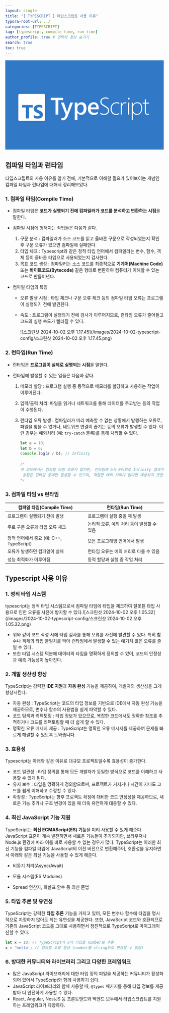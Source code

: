 ```yaml
---
layout: single
title: "[ TYPESCRIPT ] 타입스크립트 사용 이유"
typora-root-url: ../
categories: [TYPESCRIPT]
tag: [typescript, compile time, run time]
author_profile: true # 연락처 정보 숨기기
search: true
toc: true
---
```


![typescript](/images/2024-10-02-typescript-config/typescript.png)

## 컴파일 타임과 런타임

타입스크립트의 사용 이유를 알기 전에, 기본적으로 이해할 필요가 있어보이는 개념인 컴파일 타임과 런타임에 대해서 정리해보았다.

### 1. 컴파일 타임(Compile Time)

- 컴파일 타임은 **코드가 실행되기 전에 컴파일러가 코드를 분석하고 변환하는 시점**을 말한다.

- 컴파일 시점에 행해지는 작업들은 다음과 같다.

  1. 구문 분석 : 컴파일러가 소스 코드를 읽고 올바른 구문으로 작성되었는지 확인 후 구문 오류가 있으면 컴파일에 실패한다.
  2. 타입 체크 : Typescript와 같은 정적 타입 언어에서 컴파일러는 변수, 함수, 객체 등이 올바른 타입으로 사용되었는지 검사한다.
  3. 목표 코드 생성 : 컴파일러는 소스 코드를 최종적으로 **기계어(Machine Code)** 또는 **바이트코드(Bytecode)** 같은 형태로 변환하여 컴퓨터가 이해할 수 있는 코드로 만들어낸다.

- 컴파일 타임의 특징

  - 오류 발생 시점 : 타입 체크나 구문 오류 체크 등의 컴파일 타임 오류는 프로그램이 실행되기 전에 발견된다.

  - 속도 : 프로그램이 실행되기 전에 검사가 이루어지므로, 런타임 오류가 줄어들고 코드의 실행 속도가 빨라질 수 있다.

    ![스크린샷 2024-10-02 오후 1.17.45](/images/2024-10-02-typescript-config/스크린샷 2024-10-02 오후 1.17.45.png)

### 2. 런타임(Run Time)

- 런타임은 **프로그램이 실제로 실행되는 시점**을 말한다.

- 런타임에 발생할 수 있는 일들은 다음과 같다.

  1. 메모리 할당 : 프로그램 실행 중 동적으로 메모리를 할당하고 사용하는 작업이 이루어진다.

  2. 입력/출력 처리: 파일을 읽거나 네트워크를 통해 데이터를 주고받는 등의 작업이 수행된다.

  3. 런타임 오류 발생 : 컴파일러가 미리 예측할 수 없는 상황에서 발행하는 오류로, 파일을 찾을 수 없거나, 네트워크 연결이 끊기는 등의 오류가 발생할 수 있다. 이런 경우는 예외처리 (예: `try-catch` 블록)를 통해 처리할 수 있다.

     ```javascript
     let a = 10;
     let b = 0;
     console.log(a / b); // Infinity
     
     /*
     이 코드에서는 컴파일 타임 오류가 없지만, 런타임에 b가 0이므로 Infinity 결과가 출력된다.
      상황은 런타임 중에만 발생할 수 있으며, 적절한 예외 처리가 없다면 예상하지 못한 동작이 일어날 수 있다.
     */ 
     ```

### 3. 컴파일 타임 vs 런타임

| 컴파일 타임(Compile Time)                | 런타임(Run Time)                           |
| ---------------------------------------- | ------------------------------------------ |
| 프로그램이 실행되기 전에 발생            | 프로그램이 실행 중일 때 발생               |
| 주로 구문 오류과 타입 오류 체크          | 논리적 오류, 예외 처리 등이 발생할 수 있음 |
| 정적 언어에서 중요 (예: C++, TypeScript) | 모든 프로그래밍 언어에서 발생              |
| 오류가 발생하면 컴파일이 실패            | 런타임 오류는 예외 처리로 다룰 수 있음     |
| 성능 최적화가 이루어짐                   | 동적 할당과 실행 중 작업 처리              |

## Typescript 사용 이유

### 1. 정적 타입 시스템

typescript는 정적 타입 시스템으로서 컴파일 타임에 타입을 체크하여 잘못퇸 타입 사용으로 인한 오류를 사전에 방지할 수 있다.![스크린샷 2024-10-02 오후 1.05.32](/images/2024-10-02-typescript-config/스크린샷 2024-10-02 오후 1.05.32.png)

- 위와 같이 코드 작성 시에 타입 검사를 통해 오류를 사전에 발견할 수 있다. 특히 함수나 객체의 타입 불일치를 막아 런타임에서 발생할 수 있는 예기치 않은 오류를 줄일 수 있다.
- 또한 타입 시스템 덕분에 데이터의 타입을 명확하게 정의할 수 있어, 코드의 안정성과 예측 가능성이 높아진다.

### 2. 개발 생산성 향상

TypeScript는 강력한 **IDE 지원**과 **자동 완성** 기능을 제공하여, 개발자의 생산성을 크게 향상시킨다.

- 자동 완성 : TypeScript는 코드의 타입 정보를 기반으로 IDE에서 자동 완성 기능을 제공하므로, 변수나 함수의 사용법을 쉽게 파악할 수 있다.
- 코드 탐색과 리팩토링 : 타입 정보가 있으므로, 복잡한 코드에서도 정확한 참조를 추적하거나 코드를 리팩토링할 때 더 쉽게 할 수 있다.
- 명확한 오류 메세지 제공 : TypeScript는 명확한 오류 메시지를 제공하여 문제를 빠르게 해결할 수 있도록 도와줍니다.

### 3. 효용성

Typescript는 아래와 같은 이유로 대규모 프로젝트일수록 효용성이 증가한다.

- 코드 일관성 : 타입 정의를 통해 모든 개발자가 동일한 방식으로 코드를 이해하고 사용할 수 있게 된다.
- 유지 보수 : 타입을 명확하게 정의함으로써, 프로젝트가 커지거나 시간이 지나도 코드를 쉽게 이해하고 수정할 수 있다.
- 확장성 : TypeScript는 향후 프로젝트 확장에 대비한 코드 안정성을 제공하므로, 새로운 기능 추가나 구조 변경이 있을 때 더욱 유연하게 대응할 수 있다.

### 4. 최신 JavaScript 기능 지원

TypeScript는 **최신 ECMAScript(ES) 기능**을 미리 사용할 수 있게 해준다. JavaScript 표준이 계속 발전하면서 새로운 기능들이 추가되지만, 브라우저나 Node.js 환경에 따라 이를 바로 사용할 수 없는 경우가 많다. TypeScript는 이러한 최신 기능을 컴파일 타임에 JavaScript의 이전 버전으로 변환해주어, 호환성을 유지하면서 아래와 같은 최신 기능을 사용할 수 있게 해준다.

- 비동기 처리(Async/Await)

- 모듈 시스템(ES Modules)

- Spread 연산자, 화살표 함수 등 최신 문법

### 5. 타입 추론 및 유연성

TypeScript는 강력한 **타입 추론** 기능을 가지고 있어, 모든 변수나 함수에 타입을 명시적으로 지정하지 않아도 되는 유연성을 제공한다.  또한, JavaScript 코드와 호환되므로 기존의 JavaScript 코드를 그대로 사용하면서 점진적으로 TypeScript로 마이그레이션할 수 있다.

```typescript
let x = 10; // TypeScript가 x의 타입을 number로 추론
x = 'hello'; // 컴파일 오류 발생 (number를 string으로 변경할 수 없음)
```

### 6. 방대한 커뮤니티와 라이브러리 그리고 다양한 프레임워크

- 많은 JavaScript 라이브러리에 대한 타입 정의 파일을 제공하는 커뮤니티가 활성화되어 있어서 TypeScript와 함께 사용하기 쉽다.
- JavaScript 라이브러리와 함께 사용할 때, `@types` 패키지를 통해 타입 정보를 제공받아 더 안전하게 사용할 수 있다.
- React, Angular, NestJS 등 프론트엔드와 백엔드 모두에서 타입스크립트를 지원하는 프레임워크가 다양하다.


